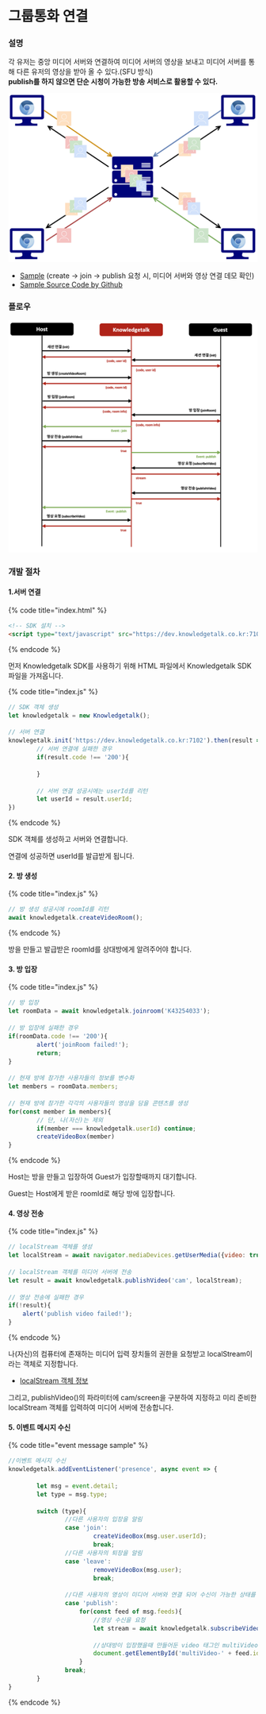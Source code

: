 # 그룹통화 연결

### 설명

각 유저는 중앙 미디어 서버와 연결하여 미디어 서버의 영상을 보내고 미디어 서버를 통해 다른 유저의 영상을 받아 올 수 있다.(SFU 방식)<br/>
**publish를 하지 않으면 단순 시청이 가능한 방송 서비스로 활용할 수 있다.**

![sfu 방식](../img/sfu.png)

* [Sample](https://dev.knowledgetalk.co.kr:3456/group) (create -> join -> publish 요청 시, 미디어 서버와 영상 연결 데모 확인)
* [Sample Source Code by Github](https://github.com/kpointnotice/knowledgetalk-sample/blob/master/public/group.html)

### 플로우
![플로우](../img/flow_group.png)

### 개발 절차

#### 1.서버 연결

{% code title="index.html" %}
```html
<!-- SDK 설치 -->
<script type="text/javascript" src="https://dev.knowledgetalk.co.kr:7102/knowledgetalk.min.js"></script>
```
{% endcode %}

먼저 Knowledgetalk SDK를 사용하기 위해 HTML 파일에서 Knowledgetalk SDK 파일을 가져옵니다.

{% code title="index.js" %}
```javascript
// SDK 객체 생성
let knowledgetalk = new Knowledgetalk();

// 서버 연결
knowlegetalk.init('https://dev.knowledgetalk.co.kr:7102').then(result => {
        // 서버 연결에 실패한 경우
        if(result.code !== '200'){
                
        }

        // 서버 연결 성공시에는 userId를 리턴
        let userId = result.userId;
})
```
{% endcode %}

SDK 객체를 생성하고 서버와 연결합니다.

연결에 성공하면 userId를 발급받게 됩니다.
 
#### 2. 방 생성
{% code title="index.js" %}
```javascript
// 방 생성 성공시에 roomId를 리턴
await knowledgetalk.createVideoRoom();
```
{% endcode %}

방을 만들고 발급받은 roomId를 상대방에게 알려주어야 합니다.
 
#### 3. 방 입장
{% code title="index.js" %}
```javascript
// 방 입장
let roomData = await knowledgetalk.joinroom('K43254033');

// 방 입장에 실패한 경우
if(roomData.code !== '200'){
        alert('joinRoom failed!');
        return;
}

// 현재 방에 참가한 사용자들의 정보를 변수화
let members = roomData.members;

// 현재 방에 참가한 각각의 사용자들의 영상을 담을 콘텐츠를 생성
for(const member in members){
        // 단, 나(자신)는 제외
        if(member === knowledgetalk.userId) continue;
        createVideoBox(member)
}

```
{% endcode %}

Host는 방을 만들고 입장하여 Guest가 입장할때까지 대기합니다.

Guest는 Host에게 받은 roomId로 해당 방에 입장합니다.
 
#### 4. 영상 전송
{% code title="index.js" %}
```javascript
// localStream 객체를 생성
let localStream = await navigator.mediaDevices.getUserMedia({video: true, audio: false});

// localStream 객체를 미디어 서버에 전송
let result = await knowledgetalk.publishVideo('cam', localStream);

// 영상 전송에 실패한 경우
if(!result){
    alert('publish video failed!');
}
```
{% endcode %}


나(자신)의 컴퓨터에 존재하는 미디어 입력 장치들의 권한을 요청받고 localStream이라는 객체로 지정합니다.

- [localStream 객체 정보](https://developer.mozilla.org/ko/docs/Web/API/MediaDevices/getUserMedia)

그리고, publishVideo()의 파라미터에 cam/screen을 구분하여 지정하고 미리 준비한 localStream 객체를 입력하여 미디어 서버에 전송합니다.
 
#### 5. 이벤트 메시지 수신
{% code title="event message sample" %}
```javascript
//이벤트 메시지 수신
knowledgetalk.addEventListener('presence', async event => {

        let msg = event.detail;
        let type = msg.type;

        switch (type){
                //다른 사용자의 입장을 알림
                case 'join':
                        createVideoBox(msg.user.userId);             
                        break;
                //다른 사용자의 퇴장을 알림
                case 'leave':
                        removeVideoBox(msg.user);
                        break;
                        
                //다른 사용자의 영상이 미디어 서버와 연결 되어 수신이 가능한 상태를 알림
                case 'publish':
                    for(const feed of msg.feeds){
                        //영상 수신을 요청
                        let stream = await knowledgetalk.subscribeVideo(feed.id, feed.type);
                        
                        //상대방이 입장했을때 만들어둔 video 태그인 multiVideo에 상대방의 영상을 연결
                        document.getElementById('multiVideo-' + feed.id).srcObject = stream;
                    }
                break;
        }       
}
```
{% endcode %}